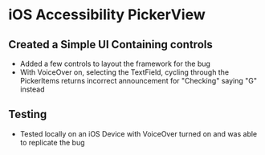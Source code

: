 # iOS Accessibility PickerView

## Created a Simple UI Containing controls
* Added a few controls to layout the framework for the bug
* With VoiceOver on, selecting the TextField, cycling through the PickerItems returns incorrect announcement for "Checking" saying "G" instead

**Testing**
--------
* Tested locally on an iOS Device with VoiceOver turned on and was able to replicate the bug
